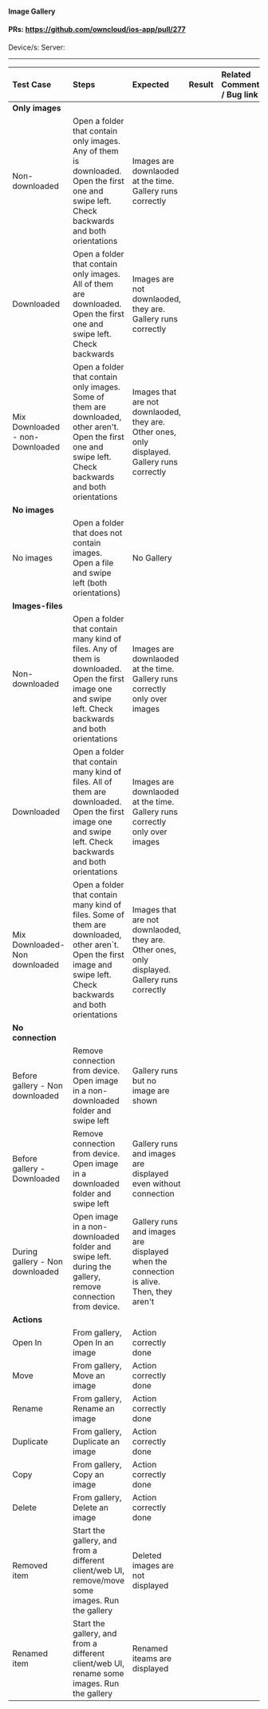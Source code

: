 #### Image Gallery 

#### PRs: https://github.com/owncloud/ios-app/pull/277

Device/s: 
Server:


---

 
| Test Case | Steps | Expected | Result | Related Comment / Bug link | Automated |
| :-------- | :---- | :------- | :----: | :------------------------- | :-------: |
|**Only images**||||||
| Non-downloaded | Open a folder that contain only images. Any of them is downloaded. Open the first one and swipe left. Check backwards and both orientations | Images are downlaoded at the time. Gallery runs correctly | | | |
| Downloaded | Open a folder that contain only images. All of them are downloaded. Open the first one and swipe left. Check backwards | Images are not downlaoded, they are. Gallery runs correctly | | | |
| Mix Downloaded - non-Downloaded | Open a folder that contain only images. Some of them are downloaded, other aren't. Open the first one and swipe left. Check backwards and both orientations| Images that are not downlaoded, they are. Other ones, only displayed. Gallery runs correctly | | | |
|**No images**||||||
| No images | Open a folder that does not contain images. Open a file and swipe left (both orientations) | No Gallery| | | |
|**Images-files**||||||
| Non-downloaded | Open a folder that contain many kind of files. Any of them is downloaded. Open the first image one and swipe left. Check backwards and both orientations | Images are downlaoded at the time. Gallery runs correctly only over images | | | |
| Downloaded | Open a folder that contain many kind of files. All of them are downloaded. Open the first image one and swipe left. Check backwards and both orientations | Images are downlaoded at the time. Gallery runs correctly only over images | | | |
| Mix Downloaded-Non downloaded | Open a folder that contain many kind of files. Some of them are downloaded, other aren`t. Open the first image and swipe left. Check backwards and both orientations | Images that are not downlaoded, they are. Other ones, only displayed. Gallery runs correctly | | | |
|**No connection**||||||
| Before gallery - Non downloaded | Remove connection from device. Open image in a non-downloaded folder and swipe left | Gallery runs but no image are shown| | | |
| Before gallery - Downloaded | Remove connection from device. Open image in a downloaded folder and swipe left | Gallery runs and images are displayed even without connection | | | |
| During gallery - Non downloaded |  Open image in a non-downloaded folder and swipe left. during the gallery, remove connection from device. | Gallery runs and images are displayed when the connection is alive. Then, they aren't| | | |
|**Actions**||||||
| Open In  | From gallery, Open In an image | Action correctly done | | | |
| Move | From gallery, Move an image | Action correctly done | | | |
| Rename | From gallery, Rename an image | Action correctly done | | | |
| Duplicate  | From gallery, Duplicate an image | Action correctly done | | | |
| Copy  | From gallery, Copy an image | Action correctly done | | | |
| Delete  | From gallery, Delete an image | Action correctly done | | | |
| Removed item | Start the gallery, and from a different client/web UI, remove/move some images. Run the gallery | Deleted images are not displayed  | | | |
| Renamed item | Start the gallery, and from a different client/web UI, rename some images. Run the gallery | Renamed iteams are displayed  | | | |
